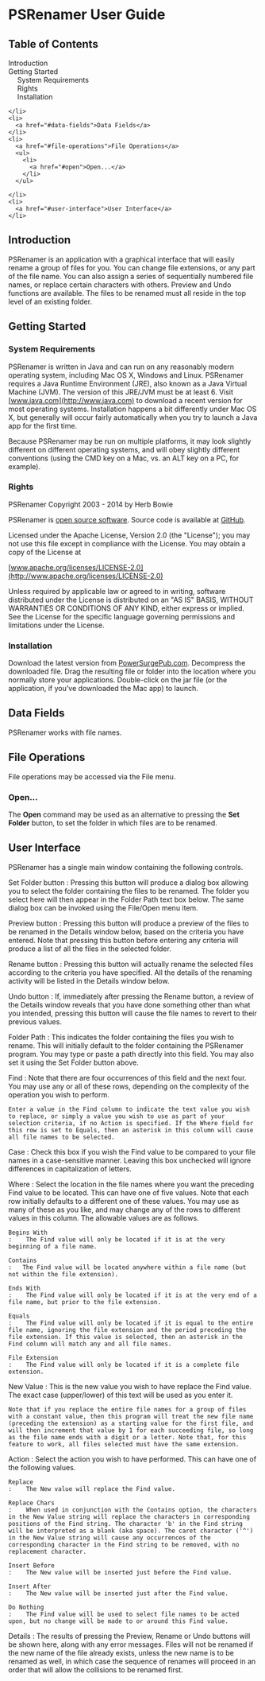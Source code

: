 <!-- Generated using template product-user-guide-template.mdtoc -->
<!-- Generated using template product-user-guide-template.md -->
<h1 id="psrenamer-user-guide">PSRenamer User Guide</h1>


<h2 id="table-of-contents">Table of Contents</h2>

<div id="toc">
  <ul>
    <li>
      <a href="#introduction">Introduction</a>
    </li>
    <li>
      <a href="#getting-started">Getting Started</a>
      <ul>
        <li>
          <a href="#system-requirements">System Requirements</a>
        </li>
        <li>
          <a href="#rights">Rights</a>
        </li>
        <li>
          <a href="#installation">Installation</a>
        </li>
      </ul>

    </li>
    <li>
      <a href="#data-fields">Data Fields</a>
    </li>
    <li>
      <a href="#file-operations">File Operations</a>
      <ul>
        <li>
          <a href="#open">Open...</a>
        </li>
      </ul>

    </li>
    <li>
      <a href="#user-interface">User Interface</a>
    </li>
  </ul>

</div>


<h2 id="introduction">Introduction</h2>


PSRenamer is an application with a graphical interface that will easily rename a group of files for you. You can change file extensions, or any part of the file name. You can also assign a series of sequentially numbered file names, or replace certain characters with others. Preview and Undo functions are available. The files to be renamed must all reside in the top level of an existing folder.


<h2 id="getting-started">Getting Started</h2>


<h3 id="system-requirements">System Requirements</h3>


PSRenamer is written in Java and can run on any reasonably modern operating system, including Mac OS X, Windows and Linux. PSRenamer requires a Java Runtime Environment (JRE), also known as a Java Virtual Machine (JVM). The version of this JRE/JVM must be at least 6. Visit [www.java.com](http://www.java.com) to download a recent version for most operating systems. Installation happens a bit differently under Mac OS X, but generally will occur fairly automatically when you try to launch a Java app for the first time.

Because PSRenamer may be run on multiple platforms, it may look slightly different on different operating systems, and will obey slightly different conventions (using the CMD key on a Mac, vs. an ALT key on a PC, for example).

<h3 id="rights">Rights</h3>


PSRenamer Copyright 2003 - 2014 by Herb Bowie

PSRenamer is [open source software](http://opensource.org/osd). Source code is available at [GitHub](http://github.com/hbowie/psrenamer).

Licensed under the Apache License, Version 2.0 (the "License"); you may not use this file except in compliance with the License. You may obtain a copy of the License at

  [www.apache.org/licenses/LICENSE-2.0](http://www.apache.org/licenses/LICENSE-2.0)

Unless required by applicable law or agreed to in writing, software distributed under the License is distributed on an "AS IS" BASIS, WITHOUT WARRANTIES OR CONDITIONS OF ANY KIND, either express or implied. See the License for the specific language governing permissions and limitations under the License.


<h3 id="installation">Installation</h3>


Download the latest version from [PowerSurgePub.com](http://www.powersurgepub.com/downloads.html). Decompress the downloaded file. Drag the resulting file or folder into the location where you normally store your applications. Double-click on the jar file (or the application, if you've downloaded the Mac app) to launch.


<h2 id="data-fields">Data Fields</h2>


PSRenamer works with file names.

<h2 id="file-operations">File Operations</h2>


File operations may be accessed via the File menu.

<h3 id="open">Open...</h3>


The **Open** command may be used as an alternative to pressing the **Set Folder** button, to set the folder in which files are to be renamed.

<h2 id="user-interface">User Interface</h2>



PSRenamer has a single main window containing the following controls.

Set Folder button
:    Pressing this button will produce a dialog box allowing you to select the folder containing the files to be renamed. The folder you select here will then appear in the Folder Path text box below. The same dialog box can be invoked using the File/Open menu item.

Preview button
:    Pressing this button will produce a preview of the files to be renamed in the Details window below, based on the criteria you have entered. Note that pressing this button before entering any criteria will produce a list of all the files in the selected folder.

Rename button
:    Pressing this button will actually rename the selected files according to the criteria you have specified. All the details of the renaming activity will be listed in the Details window below.

Undo button
:    If, immediately after pressing the Rename button, a review of the Details window reveals that you have done something other than what you intended, pressing this button will cause the file names to revert to their previous values.

Folder Path
:    This indicates the folder containing the files you wish to rename. This will initially default to the folder containing the PSRenamer program. You may type or paste a path directly into this field. You may also set it using the Set Folder button above.

Find
:    Note that there are four occurrences of this field and the next four. You may use any or all of these rows, depending on the complexity of the operation you wish to perform.

    Enter a value in the Find column to indicate the text value you wish to replace, or simply a value you wish to use as part of your selection criteria, if no Action is specified. If the Where field for this row is set to Equals, then an asterisk in this column will cause all file names to be selected.

Case
:    Check this box if you wish the Find value to be compared to your file names in a case-sensitive manner. Leaving this box unchecked will ignore differences in capitalization of letters.

Where
:    Select the location in the file names where you want the preceding Find value to be located. This can have one of five values. Note that each row initially defaults to a different one of these values. You may use as many of these as you like, and may change any of the rows to different values in this column. The allowable values are as follows.

    Begins With
    :    The Find value will only be located if it is at the very beginning of a file name.

	Contains
	:	The Find value will be located anywhere within a file name (but not within the file extension).

	Ends With
	:    The Find value will only be located if it is at the very end of a file name, but prior to the file extension.

	Equals
	:    The Find value will only be located if it is equal to the entire file name, ignoring the file extension and the period preceding the file extension. If this value is selected, then an asterisk in the Find column will match any and all file names.

	File Extension
	:    The Find value will only be located if it is a complete file extension.

New Value
:    This is the new value you wish to have replace the Find value. The exact case (upper/lower) of this text will be used as you enter it.

	Note that if you replace the entire file names for a group of files with a constant value, then this program will treat the new file name (preceding the extension) as a starting value for the first file, and will then increment that value by 1 for each succeeding file, so long as the file name ends with a digit or a letter. Note that, for this feature to work, all files selected must have the same extension.

Action
:    Select the action you wish to have performed. This can have one of the following values.

	Replace
	:    The New value will replace the Find value.

	Replace Chars
	:    When used in conjunction with the Contains option, the characters in the New Value string will replace the characters in corresponding positions of the Find string. The character 'b' in the Find string will be interpreted as a blank (aka space). The caret character ('^') in the New Value string will cause any occurrences of the corresponding character in the Find string to be removed, with no replacement character.

	Insert Before
	:    The New value will be inserted just before the Find value.

	Insert After
	:    The New value will be inserted just after the Find value.

	Do Nothing
	:    The Find value will be used to select file names to be acted upon, but no change will be made to or around this Find value.

Details
:    The results of pressing the Preview, Rename or Undo buttons will be shown here, along with any error messages. Files will not be renamed if the new name of the file already exists, unless the new name is to be renamed as well, in which case the sequence of renames will proceed in an order that will allow the collisions to be renamed first.




[java]:       http://www.java.com/
[pspub]:      http://www.powersurgepub.com/
[downloads]:  http://www.powersurgepub.com/downloads.html
[osd]:		  http://opensource.org/osd
[gnu]:        http://www.gnu.org/licenses/
[apache]:	     http://www.apache.org/licenses/LICENSE-2.0.html
[markdown]:		http://daringfireball.net/projects/markdown/
[multimarkdown]:  http://fletcher.github.com/peg-multimarkdown/

[wikiq]:     http://www.wikiquote.org
[support]:   mailto:support@powersurgepub.com
[fortune]:   http://en.wikipedia.org/wiki/Fortune_(Unix)
[opml]:      http://en.wikipedia.org/wiki/OPML
[textile]:   http://en.wikipedia.org/wiki/Textile_(markup_language)
[pw]:        http://www.portablewisdom.org

[store]:     http://www.powersurgepub.com/store.html

[pegdown]:   https://github.com/sirthias/pegdown/blob/master/LICENSE
[parboiled]: https://github.com/sirthias/parboiled/blob/master/LICENSE
[Mathias]:   https://github.com/sirthias

[club]:         clubplanner.html
[filedir]:      filedir.html
[metamarkdown]: metamarkdown.html
[template]:     template.html

[mozilla]:    http://www.mozilla.org/MPL/2.0/


